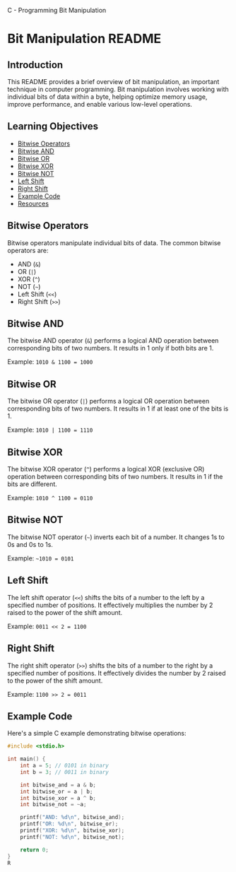 C - Programming
Bit Manipulation

# Bit Manipulation README

## Introduction

This README provides a brief overview of bit manipulation, an important technique in computer programming. Bit manipulation involves working with individual bits of data within a byte, helping optimize memory usage, improve performance, and enable various low-level operations.

## Learning Objectives

- [Bitwise Operators](#bitwise-operators)
- [Bitwise AND](#bitwise-and)
- [Bitwise OR](#bitwise-or)
- [Bitwise XOR](#bitwise-xor)
- [Bitwise NOT](#bitwise-not)
- [Left Shift](#left-shift)
- [Right Shift](#right-shift)
- [Example Code](#example-code)
- [Resources](#resources)

## Bitwise Operators

Bitwise operators manipulate individual bits of data. The common bitwise operators are:
- AND (`&`)
- OR (`|`)
- XOR (`^`)
- NOT (`~`)
- Left Shift (`<<`)
- Right Shift (`>>`)

## Bitwise AND

The bitwise AND operator (`&`) performs a logical AND operation between corresponding bits of two numbers. It results in 1 only if both bits are 1.

Example: `1010 & 1100 = 1000`

## Bitwise OR

The bitwise OR operator (`|`) performs a logical OR operation between corresponding bits of two numbers. It results in 1 if at least one of the bits is 1.

Example: `1010 | 1100 = 1110`

## Bitwise XOR

The bitwise XOR operator (`^`) performs a logical XOR (exclusive OR) operation between corresponding bits of two numbers. It results in 1 if the bits are different.

Example: `1010 ^ 1100 = 0110`

## Bitwise NOT

The bitwise NOT operator (`~`) inverts each bit of a number. It changes 1s to 0s and 0s to 1s.

Example: `~1010 = 0101`

## Left Shift

The left shift operator (`<<`) shifts the bits of a number to the left by a specified number of positions. It effectively multiplies the number by 2 raised to the power of the shift amount.

Example: `0011 << 2 = 1100`

## Right Shift

The right shift operator (`>>`) shifts the bits of a number to the right by a specified number of positions. It effectively divides the number by 2 raised to the power of the shift amount.

Example: `1100 >> 2 = 0011`

## Example Code

Here's a simple C example demonstrating bitwise operations:

```c
#include <stdio.h>

int main() {
    int a = 5; // 0101 in binary
    int b = 3; // 0011 in binary

    int bitwise_and = a & b;
    int bitwise_or = a | b;
    int bitwise_xor = a ^ b;
    int bitwise_not = ~a;

    printf("AND: %d\n", bitwise_and);
    printf("OR: %d\n", bitwise_or);
    printf("XOR: %d\n", bitwise_xor);
    printf("NOT: %d\n", bitwise_not);

    return 0;
}
R
